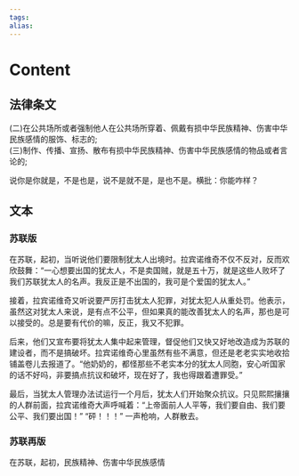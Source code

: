 ```yaml
---
tags: 
alias:
---
```


# Content

## 法律条文

(二)在公共场所或者强制他人在公共场所穿着、佩戴有损中华民族精神、伤害中华民族感情的服饰、标志的;  
(三)制作、传播、宣扬、散布有损中华民族精神、伤害中华民族感情的物品或者言论的;

说你是你就是，不是也是，说不是就不是，是也不是。横批：你能咋样？

## 文本

### 苏联版

在苏联，起初，当听说他们要限制犹太人出境时。拉宾诺维奇不仅不反对，反而欢欣鼓舞：“一心想要出国的犹太人，不是卖国贼，就是五十万，就是这些人败坏了我们苏联犹太人的名声。我反正是不出国的，我可是个爱国的犹太人。”

接着，拉宾诺维奇又听说要严厉打击犹太人犯罪，对犹太犯人从重处罚。他表示，虽然这对犹太人来说，是有点不公平，但如果真的能改善犹太人的名声，那也是可以接受的。总是要有代价的嘛，反正，我又不犯罪。

后来，他们又宣布要将犹太人集中起来管理，督促他们又快又好地改造成为苏联的建设者，而不是搞破坏。拉宾诺维奇心里虽然有些不满意，但还是老老实实地收拾铺盖卷儿去报道了。“他奶奶的，都怪那些不老实本分的犹太人同胞，安心听国家的话不好吗，非要搞点抗议和破坏，现在好了，我也得跟着遭罪受。”

最后，当犹太人管理办法试运行一个月后，犹太人们开始聚众抗议。只见熙熙攘攘的人群前面，拉宾诺维奇大声呼喊着：“上帝面前人人平等，我们要自由、我们要公平、我们要出国！”
“砰！！！”
一声枪响，人群散去。

### 苏联再版

在苏联，起初，民族精神、伤害中华民族感情

